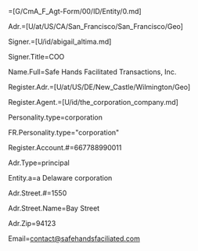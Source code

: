 =[G/CmA_F_Agt-Form/00/ID/Entity/0.md]

Adr.=[U/at/US/CA/San_Francisco/San_Francisco/Geo]

Signer.=[U/id/abigail_altima.md]

Signer.Title=COO

Name.Full=Safe Hands Facilitated Transactions, Inc.

Register.Adr.=[U/at/US/DE/New_Castle/Wilmington/Geo]

Register.Agent.=[U/id/the_corporation_company.md]

Personality.type=corporation

FR.Personality.type="corporation"

Register.Account.#=667788990011

Adr.Type=principal

Entity.a=a Delaware corporation

Adr.Street.#=1550

Adr.Street.Name=Bay Street

Adr.Zip=94123

Email=contact@safehandsfaciliated.com
